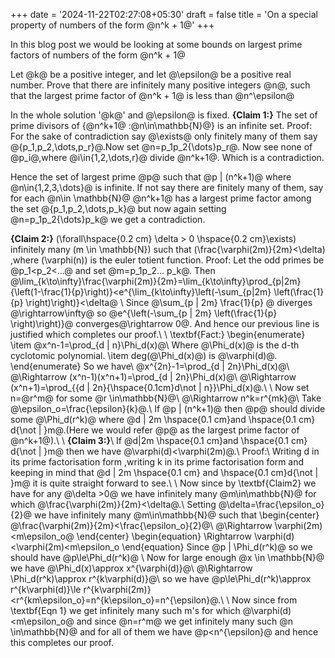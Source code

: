 +++
date = '2024-11-22T02:27:08+05:30'
draft = false
title = 'On a special property of numbers of the form @n^k + 1@'
+++

In this blog post we would be looking at some bounds on largest prime factors of numbers of the form @n^k + 1@ 

Let @k@ be a positive integer, and let @\epsilon@ be a positive real number. Prove that there are infinitely many positive integers @n@, such that the largest prime factor of @n^k + 1@ is less than @n^\epsilon@ 

In the whole solution '@k@' and @\epsilon@ is fixed.
**{Claim 1:}**
The set of prime divisors of \{@n^k+1@ :@n\in\mathbb{N}@\} is an infinite set.
Proof:
For the sake of contradiction say @\exists@ only finitely many of them say @\{p_1,p_2,\dots,p_r\}@.Now set @n=p_1p_2{\dots}p_r@. Now see none of @p_i@,where @i\in\{1,2,\dots,r\}@ divide @n^k+1@. Which is a contradiction.

Hence the set of largest prime @p@ such that @p | (n^k+1)@ where @n\in\{1,2,3,\dots\}@ is infinite. If not say there are finitely many of them, say for each @n\in \mathbb{N}@ @n^k+1@ has a largest prime factor among the set @\{p_1,p_2,\dots,p_k\}@ but now again setting @n=p_1p_2{\dots}p_k@ we get a contradiction.

**{Claim 2:}**
\(\forall\hspace{0.2 cm} \delta > 0 \hspace{0.2 cm}\exists\) infinitely many \(m \in \mathbb{N}\)
such that  \(\frac{\varphi(2m)}{2m}<\delta\) ,where \(\varphi(n)\) is the euler totient function.
Proof: 
 Let the odd primes be @p_1<p_2<...@ and set @m=p_1p_2... p_k@. Then
@\lim_{k\to\infty}\frac{\varphi(2m)}{2m}=\lim_{k\to\infty}\prod_{p|2m}{\left(1-\frac{1}{p}\right)}<e^{\lim_{k\to\infty}\left(-\sum_{p|2m} \left(\frac{1}{p} \right)\right)}<\delta@ \\
Since @\sum_{p | 2m} \frac{1}{p} @ diverges @\rightarrow\infty@ so @e^{\left(-\sum_{p | 2m} \left(\frac{1}{p} \right)\right)}@ 
converges@\rightarrow 0@. And hence our previous line is justified which completes our proof.\\
\\
\textbf{Fact:}
\begin{enumerate}
    \item @x^n-1=\prod_{d | n}\Phi_d(x)@\\
Where @\Phi_d(x)@ is the d-th cyclotomic polynomial.
\item deg(@\Phi_d(x)@) is @\varphi(d)@.
\end{enumerate}
So we have\\
@x^{2n}-1=\prod_{d | 2n}\Phi_d(x)@\\
@\Rightarrow (x^n-1)(x^n+1)=\prod_{d | 2n}\Phi_d(x)@\\
@\Rightarrow (x^n+1)=\prod_{{d | 2n}{\hspace{0.1cm}d\not | n}}\Phi_d(x)@.\\
\\
Now set n=@r^m@ for some @r \in\mathbb{N}@\\
@\Rightarrow n^k=r^{mk}@\\
Take @\epsilon_o=\frac{\epsilon}{k}@.\\
If @p | (n^k+1)@ then @p@ should divide some @\Phi_d(r^k)@ where @d | 2m \hspace{0.1 cm}and \hspace{0.1 cm} d{\not | }m@.(Here we would refer @p@ as the largest prime factor of @n^k+1@).\\
\\
**{Claim 3:}**\\
If @d|2m \hspace{0.1 cm}and \hspace{0.1 cm} d{\not | }m@ then we have @\varphi(d)<\varphi(2m)@.\\
Proof:\\
Writing d in its prime factorisation form ,writing k in its prime factorisation form and keeping in mind that @d | 2m \hspace{0.1 cm} and \hspace{0.1 cm}d{\not | }m@ it is quite straight forward to see.\\
\\
Now since by \textbf{Claim2} we have for any @\delta >0@ we have infinitely many @m\in\mathbb{N}@ for which @\frac{\varphi(2m)}{2m}<\delta@.\\
Setting @\delta=\frac{\epsilon_o}{2}@ we have infinitely many @m\in\mathbb{N}@  such that
\begin{center}
    @\frac{\varphi(2m)}{2m}<\frac{\epsilon_o}{2}@\\
@\Rightarrow \varphi(2m)<m\epsilon_o@
\end{center}
\begin{equation}
    \Rightarrow \varphi(d)<\varphi(2m)<m\epsilon_o 
\end{equation}
Since @p | \Phi_d(r^k)@ so we should have @p\le\Phi_d(r^k)@ \\
Now for large enough @x \in \mathbb{N}@ we have @\Phi_d(x)\approx x^{\varphi(d)}@\\
@\Rightarrow \Phi_d(r^k)\approx r^{k\varphi(d)}@\\
so we have @p\le\Phi_d(r^k)\approx r^{k\varphi(d)}\le r^{k\varphi(2m)}<r^{km\epsilon_o}=n^{k\epsilon_o}=n^{\epsilon}@.\\
\\
Now since from \textbf{Eqn 1} we get infinitely many such m's for which @\varphi(d)<m\epsilon_o@ and since @n=r^m@ we get infinitely many such @n \in\mathbb{N}@ and for all of them we have @p<n^{\epsilon}@  and hence this completes our proof. 
